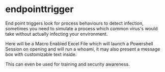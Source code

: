 # endpointtrigger

End point triggers look for process behaviours to detect infection, sometimes you need to simulate a process which common virus's would take without actually infecting your environment. 

Here will be a Macro Enabled Excel File which will launch a Powershell Session on opening and will run a whoami, it may also present a message box with customizable text inside. 

This can even be used for training and security awareness.
